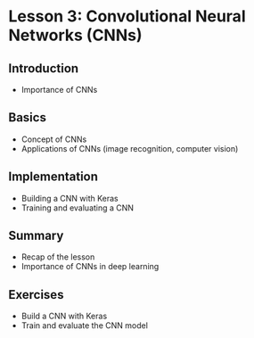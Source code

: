 # Lesson 3: Convolutional Neural Networks (CNNs)

## Introduction
- Importance of CNNs

## Basics
- Concept of CNNs
- Applications of CNNs (image recognition, computer vision)

## Implementation
- Building a CNN with Keras
- Training and evaluating a CNN

## Summary
- Recap of the lesson
- Importance of CNNs in deep learning

## Exercises
- Build a CNN with Keras
- Train and evaluate the CNN model
